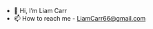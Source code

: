 - 👋 Hi, I’m Liam Carr
- 📫 How to reach me - LiamCarr66@gmail.com

<!---
liamcarr6/liamcarr6 is a ✨ special ✨ repository because its `README.md` (this file) appears on your GitHub profile.
You can click the Preview link to take a look at your changes.
--->
